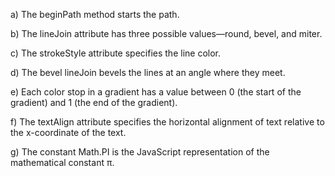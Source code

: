 a) The beginPath method starts the path.

b) The lineJoin attribute has three possible values—round, bevel, and miter.

c) The strokeStyle attribute specifies the line color.

d) The bevel lineJoin bevels the lines at an angle where they meet.

e) Each color stop in a gradient has a value between 0 (the start of the gradient) and 1 (the end of the gradient).

f) The textAlign attribute specifies the horizontal alignment of text relative to the x-coordinate of the text.

g) The constant Math.PI is the JavaScript representation of the mathematical constant π.
